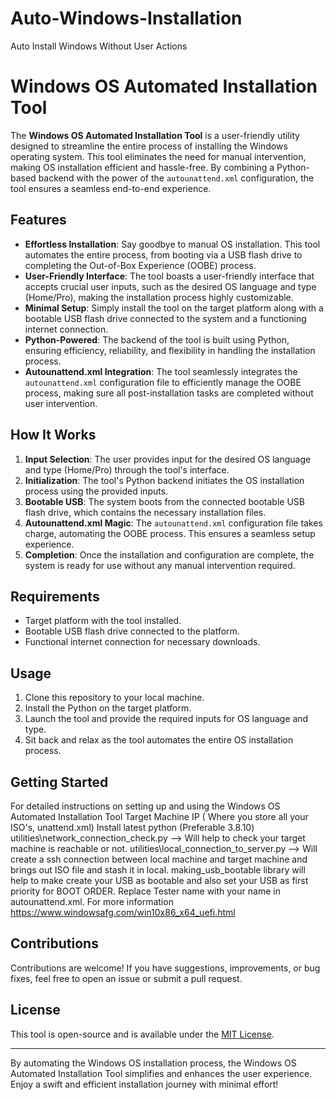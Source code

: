 # Auto-Windows-Installation
Auto Install Windows Without User Actions
# Windows OS Automated Installation Tool

The **Windows OS Automated Installation Tool** is a user-friendly utility designed to streamline the entire process of installing the Windows operating system. This tool eliminates the need for manual intervention, making OS installation efficient and hassle-free. By combining a Python-based backend with the power of the `autounattend.xml` configuration, the tool ensures a seamless end-to-end experience.

## Features

- **Effortless Installation**: Say goodbye to manual OS installation. This tool automates the entire process, from booting via a USB flash drive to completing the Out-of-Box Experience (OOBE) process.
- **User-Friendly Interface**: The tool boasts a user-friendly interface that accepts crucial user inputs, such as the desired OS language and type (Home/Pro), making the installation process highly customizable.
- **Minimal Setup**: Simply install the tool on the target platform along with a bootable USB flash drive connected to the system and a functioning internet connection.
- **Python-Powered**: The backend of the tool is built using Python, ensuring efficiency, reliability, and flexibility in handling the installation process.
- **Autounattend.xml Integration**: The tool seamlessly integrates the `autounattend.xml` configuration file to efficiently manage the OOBE process, making sure all post-installation tasks are completed without user intervention.

## How It Works

1. **Input Selection**: The user provides input for the desired OS language and type (Home/Pro) through the tool's interface.
2. **Initialization**: The tool's Python backend initiates the OS installation process using the provided inputs.
3. **Bootable USB**: The system boots from the connected bootable USB flash drive, which contains the necessary installation files.
4. **Autounattend.xml Magic**: The `autounattend.xml` configuration file takes charge, automating the OOBE process. This ensures a seamless setup experience.
5. **Completion**: Once the installation and configuration are complete, the system is ready for use without any manual intervention required.

## Requirements

- Target platform with the tool installed.
- Bootable USB flash drive connected to the platform.
- Functional internet connection for necessary downloads.

## Usage

1. Clone this repository to your local machine.
2. Install the Python on the target platform.
3. Launch the tool and provide the required inputs for OS language and type.
4. Sit back and relax as the tool automates the entire OS installation process.

## Getting Started

For detailed instructions on setting up and using the Windows OS Automated Installation Tool
Target Machine IP ( Where you store all your ISO's, unattend.xml)
Install latest python (Preferable 3.8.10)
utilities\network_connection_check.py --> Will help to check your target machine is reachable or not.
utilities\local_connection_to_server.py --> Will create a ssh connection between local machine and target machine and brings out ISO file and stash it in local.
making_usb_bootable library will help to make create your USB as bootable and also set your USB as first priority for BOOT ORDER.
Replace Tester name with your name in autounattend.xml. For more information https://www.windowsafg.com/win10x86_x64_uefi.html

## Contributions

Contributions are welcome! If you have suggestions, improvements, or bug fixes, feel free to open an issue or submit a pull request.

## License

This tool is open-source and is available under the [MIT License](LICENSE).

---

By automating the Windows OS installation process, the Windows OS Automated Installation Tool simplifies and enhances the user experience. Enjoy a swift and efficient installation journey with minimal effort!
